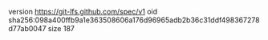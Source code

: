 version https://git-lfs.github.com/spec/v1
oid sha256:098a400ffb9a1e363508606a176d96965adb2b36c31ddf498367278d77ab0047
size 187
